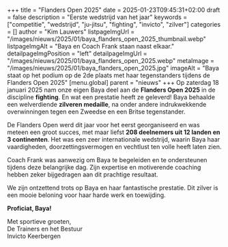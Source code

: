 +++
title = "Flanders Open 2025"
date = 2025-01-23T09:45:31+02:00
draft = false
description = "Eerste wedstrijd van het jaar"
keywords = ["competitie", "wedstrijd", "ju-jitsu", "fighting", "invicto", "zilver"]
categories = []
author = "Kim Lauwers"
listpageImgUrl = "/images/nieuws/2025/01/baya_flanders_open_2025_thumbnail.webp"
listpageImgAlt = "Baya en Coach Frank staan naast elkaar."
detailpageImgPosition = "left"
detailpageImgUrl = "/images/nieuws/2025/01/baya_flanders_open_2025.webp"
metaImage = "/images/nieuws/2025/01/baya_flanders_open_2025.jpg"
imageAlt = "Baya staat op het podium op de 2de plaats met haar tegenstanders tijdens de Flanders Open 2025"
[menu.global]
    parent = "nieuws"
+++
Op zaterdag 18 januari 2025 nam onze eigen Baya deel aan de **Flanders Open 2025** in de discipline **fighting**. En wat een prestatie heeft ze geleverd! Baya behaalde een welverdiende **zilveren medaille**, na onder andere indrukwekkende overwinningen tegen een Zweedse en een Britse tegenstander.

De Flanders Open werd dit jaar voor het eerst georganiseerd en was meteen een groot succes, met maar liefst **208 deelnemers uit 12 landen en 3 continenten**. Het was een zeer internationale wedstrijd, waarin Baya haar vaardigheden, doorzettingsvermogen en vechtlust ten volle heeft laten zien.

Coach Frank was aanwezig om Baya te begeleiden en te ondersteunen tijdens deze belangrijke dag. Zijn expertise en motiverende coaching hebben zeker bijgedragen aan dit prachtige resultaat.

We zijn ontzettend trots op Baya en haar fantastische prestatie. Dit zilver is een mooie beloning voor haar harde werk en toewijding. 

**Proficiat, Baya!**


Met sportieve groeten,  
De Trainers en het Bestuur  
Invicto Keerbergen